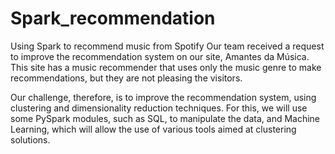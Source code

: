 # Spark_recommendation
Using Spark to recommend music from Spotify 
Our team received a request to improve the recommendation system on our site, Amantes da Música. This site has a music recommender that uses only the music genre to make recommendations, but they are not pleasing the visitors.

Our challenge, therefore, is to improve the recommendation system, using clustering and dimensionality reduction techniques. For this, we will use some PySpark modules, such as SQL, to manipulate the data, and Machine Learning, which will allow the use of various tools aimed at clustering solutions.

